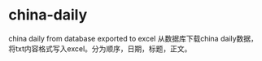 # china-daily
china daily from database exported to excel
从数据库下载china daily数据，将txt内容格式写入excel。分为顺序，日期，标题，正文。

